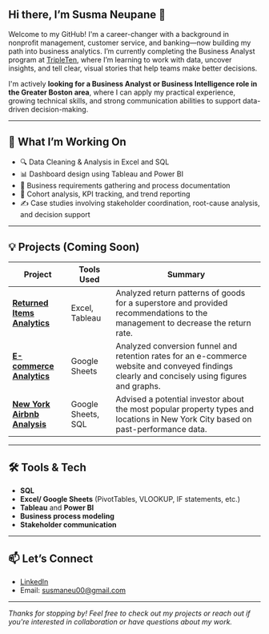## Hi there, I’m Susma Neupane 👋

<!--
**susmaneupane/susmaneupane** is a ✨ _special_ ✨ repository because its `README.md` (this file) appears on your GitHub profile.

Here are some ideas to get you started:

- 🔭 I’m currently working on ...
- 🌱 I’m currently learning ...
- 👯 I’m looking to collaborate on ...
- 🤔 I’m looking for help with ...
- 💬 Ask me about ...
- 📫 How to reach me: ...
- 😄 Pronouns: ...
- ⚡ Fun fact: ...
-->


Welcome to my GitHub! I'm a career-changer with a background in nonprofit management, customer service, and banking—now building my path into business analytics. I’m currently completing the Business Analyst program at [TripleTen](https://tripleten.com), where I’m learning to work with data, uncover insights, and tell clear, visual stories that help teams make better decisions.

I'm actively **looking for a Business Analyst or Business Intelligence role in the Greater Boston area**, where I can apply my practical experience, growing technical skills, and strong communication abilities to support data-driven decision-making.

---

## 🎯 What I’m Working On

- 🔍 Data Cleaning & Analysis in Excel and SQL  
- 📊 Dashboard design using Tableau and Power BI  
- 📁 Business requirements gathering and process documentation  
- 🧠 Cohort analysis, KPI tracking, and trend reporting  
- ✍️ Case studies involving stakeholder coordination, root-cause analysis, and decision support  

---

## 💡 Projects (Coming Soon)

| Project | Tools Used | Summary |
|--------|------------|---------|
| **[Returned Items Analytics](https://public.tableau.com/app/profile/susma.neupane/viz/SuperstoreRetunStory/ReturnAnalysis-Superstore)** | Excel, Tableau | Analyzed return patterns of goods for a superstore and provided recommendations to the management to decrease the return rate. |
| **[E-commerce Analytics](https://docs.google.com/spreadsheets/u/0/d/1DzjaqEMO7_mnmA6UDwG9btRbXuh6pah-09ptD1RFxZE/edit)** | Google Sheets | Analyzed conversion funnel and retention rates for an e-commerce website and conveyed findings clearly and concisely using figures and graphs. |
| **[New York Airbnb Analysis](https://docs.google.com/spreadsheets/u/0/d/1DnFmiCORQI8BPLurRS3IOBvG5AVf_AR4Dz6CBGLgUT0/edit)** | Google Sheets, SQL | Advised a potential investor about the most popular property types and locations in New York City based on past-performance data. |

---

## 🛠️ Tools & Tech

- **SQL**
- **Excel/ Google Sheets** (PivotTables, VLOOKUP, IF statements, etc.)  
- **Tableau** and **Power BI**  
- **Business process modeling**  
- **Stakeholder communication**  

---

## 📫 Let’s Connect

- [LinkedIn](https://www.linkedin.com/in/susmaneupane)  
- Email: susmaneu00@gmail.com

---

*Thanks for stopping by! Feel free to check out my projects or reach out if you're interested in collaboration or have questions about my work.*


